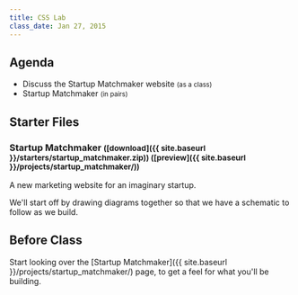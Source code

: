```yaml
---
title: CSS Lab
class_date: Jan 27, 2015
---
```


Agenda
------

* Discuss the Startup Matchmaker website <small>(as a class)</small>
* Startup Matchmaker <small>(in pairs)</small>


Starter Files
-------------

### Startup Matchmaker <small>([download]({{ site.baseurl }}/starters/startup_matchmaker.zip)) ([preview]({{ site.baseurl }}/projects/startup_matchmaker/))</small>

A new marketing website for an imaginary startup.

We'll start off by drawing diagrams together so that we have a schematic to follow as we build.


Before Class
------------

Start looking over the [Startup Matchmaker]({{ site.baseurl }}/projects/startup_matchmaker/) page, to get a feel for what you'll be building.